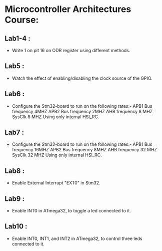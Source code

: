 # Microcontroller Architectures Course:

## Lab1-4 : 
- Write 1 on pit 16 on ODR register using different methods.

## Lab5 :
- Watch the effect of enabling/disabling the clock source of the GPIO.

## Lab6 :
- Configure the Stm32-board to run on the following rates:-
	APB1 Bus frequency 4MHZ
	APB2 Bus frequency 2MHZ
	AHB frequency 8 MHZ
	SysClk 8 MHZ
	Using only internal HSI_RC.

## Lab7 :
- Configure the Stm32-board to run on the following rates:-
	APB1 Bus frequency 16MHZ
	APB2 Bus frequency 8MHZ
	AHB frequency 32 MHZ
	SysClk 32 MHZ
	Using only internal HSI_RC.

## Lab8 :
- Enable External Interrupt "EXT0" in Stm32.

## Lab9 :
- Enable INT0 in ATmega32, to toggle a led connected to it.

## Lab10 :
- Enable INT0, INT1, and INT2 in ATmega32, to control three leds connected to it.
